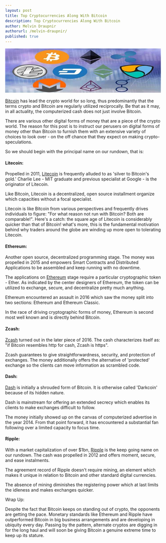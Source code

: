```yaml
---
layout: post
title: Top Cryptocurrencies Along With Bitcoin
description: Top Cryptocurrencies Along With Bitcoin
author: Melvin Draupnir
authorurl: /melvin-draupnir/
published: true
---
```


<center><img src="/images/top-crypto.jpg" alt="top crypto"></center>

<p><a href="/what-is-bitcoin/">Bitcoin</a> has lead the crypto world for so long, thus predominantly that the terms crypto and Bitcoin are regularly utilized reciprocally. Be that as it may, in all actuality, the computerized cash does not just involve Bitcoin. </p>

<p>There are various other digital forms of money that are a piece of the crypto world. The reason for this post is to instruct our perusers on digital forms of money other than Bitcoin to furnish them with an extensive variety of choices to look over - on the off chance that they expect on making crypto-speculations. </p>

<p>So we should begin with the principal name on our rundown, that is: </p>

<h4>Litecoin: </h4>

<p>Propelled in 2011, <a href="/what-is-litecoin/">Litecoin</a> is frequently alluded to as 'silver to Bitcoin's gold.' Charlie Lee - MIT graduate and previous specialist at Google - is the originator of Litecoin. </p>

<p>Like Bitcoin, Litecoin is a decentralized, open source installment organize which capacities without a focal specialist. </p>

<p>Litecoin is like Bitcoin from various perspectives and frequently drives individuals to figure: "For what reason not run with Bitcoin? Both are comparable!". Here's a catch: the square age of Litecoin is considerably quicker than that of Bitcoin! what's more, this is the fundamental motivation behind why traders around the globe are winding up more open to tolerating Litecoin. </p>

<h4>Ethereum: </h4>

<p>Another open source, decentralized programming stage. The money was propelled in 2015 and empowers Smart Contracts and Distributed Applications to be assembled and keep running with no downtime. </p>

<p>The applications on <a href="/what-is-ethereum/">Ethereum</a> stage require a particular cryptographic token - Ether. As indicated by the center designers of Ethereum, the token can be utilized to exchange, secure, and decentralize pretty much anything. </p>

<p>Ethereum encountered an assault in 2016 which saw the money split into two sections: Ethereum and Ethereum Classic. </p>

<p>In the race of driving cryptographic forms of money, Ethereum is second most well known and is directly behind Bitcoin. </p>

<h4>Zcash: </h4>

<p><a href="/what-is-zcash/">Zcash</a> turned out in the later piece of 2016. The cash characterizes itself as: "if Bitcoin resembles http for cash, Zcash is https". </p>

<p>Zcash guarantees to give straightforwardness, security, and protection of exchanges. The money additionally offers the alternative of 'protected' exchange so the clients can move information as scrambled code. </p>

<h4>Dash: </h4>

<p><a href="/what-is-dash/">Dash</a> is initially a shrouded form of Bitcoin. It is otherwise called 'Darkcoin' because of its hidden nature. </p>

<p>Dash is mainstream for offering an extended secrecy which enables its clients to make exchanges difficult to follow.</p> 

<p>The money initially showed up on the canvas of computerized advertise in the year 2014. From that point forward, it has encountered a substantial fan following over a limited capacity to focus time. </p>

<h4>Ripple: </h4>

<p>With a market capitalization of over $1bn, <a href="/what-is-ripple/">Ripple</a> is the keep going name on our rundown. The cash was propelled in 2012 and offers moment, secure, and ease instalments. </p>

<p>The agreement record of Ripple doesn't require mining, an element which makes it unique in relation to Bitcoin and other standard digital currencies. </p>

<p>The absence of mining diminishes the registering power which at last limits the idleness and makes exchanges quicker. </p>

<p>Wrap Up: </p>

<p>Despite the fact that Bitcoin keeps on standing out of crypto, the opponents are getting the pace. Monetary standards like Ethereum and Ripple have outperformed Bitcoin in big business arrangements and are developing in ubiquity every day. Passing by the pattern, alternate cryptos are digging in for the long haul and will soon be giving Bitcoin a genuine extreme time to keep up its stature.</p>

